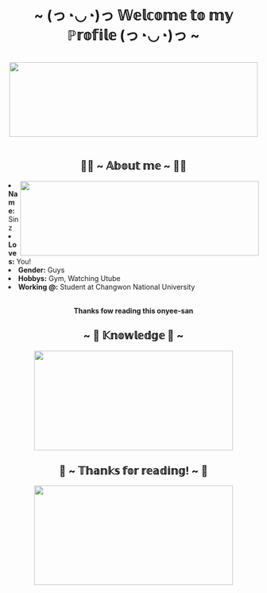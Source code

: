 <body>
<h1 align="center">~ (っ◔◡◔)っ 𝕎𝕖𝕝𝕔𝕠𝕞𝕖 𝕥𝕠 𝕞𝕪 ℙ𝕣𝕠𝕗𝕚𝕝𝕖 (っ◔◡◔)っ  ~</h1>
<br>
<div align="center">
<img src="https://imgur.com/9TJpnA7.gif" style="width:500px;height:150px;">
</div>
<br>
<div>
<h2 align="center"> 🏋️‍♂️ ~ 𝔸𝕓𝕠𝕦𝕥 𝕞𝕖 ~ 🏋️‍♂️ </h2>
<img src="https://media.giphy.com/media/HcmeBxVSg8YGA/giphy.gif" align="right" width ="480" height="150">
<li>
<b>Name:</b> Sinz</li>

</li>
<li>
<b>Loves:</b> You! 
</li>
<li>
<b>Gender:</b> Guys
</li>
<li>
<b>Hobbys:</b> Gym, Watching Utube
</li>
<li>
<b>Working @:</b> Student at Changwon National University
</li>
<br>
<p><b>  <p align="center"> Thanks fow reading this onyee-san<br>
</div>
<div>
<h2 align="center"> ~ 📇 𝕂𝕟𝕠𝕨𝕝𝕖𝕕𝕘𝕖 📇 ~</h2>
<p>
<div align="center">
<img src="https://media.giphy.com/media/kQ3FSVoJrkYWk/giphy.gif" align="center" width="400" height="200"  >



<h2 align="center">💖 ~ 𝕋𝕙𝕒𝕟𝕜𝕤 𝕗𝕠𝕣 𝕣𝕖𝕒𝕕𝕚𝕟𝕘! ~ 💖</h2>
<div align="center">
<img src="https://media.giphy.com/media/11pR4iyG90b6Zq/giphy.gif"align="center" width="400" height="200">
</div>

</div>
</body>
